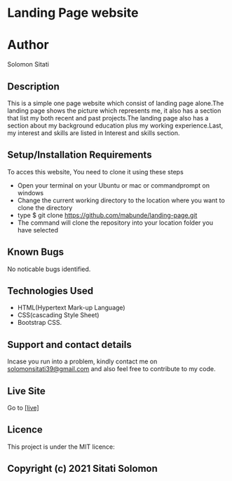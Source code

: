 # Landing Page website

# Author

Solomon Sitati 

## Description

This is a simple one page website which consist of landing page alone.The landing page shows the picture which represents me, it also has a section that list my both recent and past projects.The landing page also has a section about my background education plus my working experience.Last, my interest and skills are listed in Interest and skills section. 

## Setup/Installation Requirements

To acces this website, You need to clone it using these steps

* Open your terminal on your Ubuntu or mac or commandprompt on windows
* Change the current working directory to the location where you want to clone the directory
* type $ git clone https://github.com/mabunde/landing-page.git
* The command will clone the repository into your location folder you have selected
## Known Bugs
No noticable bugs identified.

## Technologies Used

* HTML(Hypertext Mark-up Language) 
* CSS(cascading Style Sheet) 
* Bootstrap CSS.

## Support and contact details

Incase you run into a problem, kindly contact me on solomonsitati39@gmail.com and also feel free to contribute to my code.

## Live Site

Go to <a href="https://mabunde.github.io/landing-page/">[live]</a> 

## Licence
This project is under the MIT licence:

## Copyright (c) 2021 Sitati Solomon